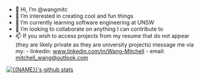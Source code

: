- 👋 Hi, I’m @wangmitc
- 👀 I’m interested in creating cool and fun things
- 🌱 I’m currently learning software engineering at UNSW
- 💞️ I’m looking to collaborate on anything I can contribute to
- 📫 If you wish to access projects from my resume that do not appear (they are likely private as they are university projects) message me via my:
        - linkedin: www.linkedin.com/in/Wang-Mitchell 
        - email: mitchell_wang@outlook.com 
<!---
wangmitc/wangmitc is a ✨ special ✨ repository because its `README.md` (this file) appears on your GitHub profile.
You can click the Preview link to take a look at your changes.
--->
[![{{NAME}}'s github stats](https://github-readme-stats.vercel.app/api?username={{wangmitc}}&amp;theme=dark)](https://github.com/{{wangmitc}}/github-readme-stats)
